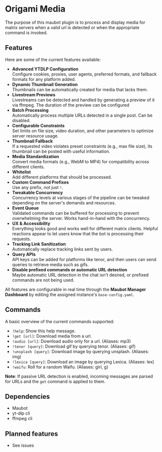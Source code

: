 # Origami Media

The purpose of this maubot plugin is to process and display media for matrix servers when a valid url is detected or when the appropriate command is invoked.

## Features

Here are some of the current features available:

- **Advanced YTDLP Configuration**  
  Configure cookies, proxies, user agents, preferred formats, and fallback formats for any platform added. 
- **Dynamic Thumbnail Generation**    
  Thumbnails can be automatically created for media that lacks them.
- **Livestream Previews**  
  Livestreams can be detected and handled by generating a preview of it via ffmpeg. The duration of the preview can be configured
- **Batch Processing**   
  Automatically process multiple URLs detected in a single post. Can be disabled.
- **Configurable Constraints**  
  Set limits on file size, video duration, and other parameters to optimize server resource usage.  
- **Thumbnail Fallback**  
  If a requested video violates preset constraints (e.g., max file size), its thumbnail can be posted with useful information.  
- **Media Standardization**  
  Convert media formats (e.g., WebM to MP4) for compatibility across different clients.
- **Whitelist**  
  Add different platforms that should be processed.
- **Custom Command Prefixes**  
  Use any prefix, not just `!`.
- **Tweakable Concurrency**   
  Concurrency levels at various stages of the pipeline can be tweaked depending on the server's demands and resources.
- **Event Queue**  
  Validated commands can be buffered for processing to prevent overwhelming the server. Works hand-in-hand with the concurrency. 
- **UX & Accessibility**  
  Everything looks good and works well for different matrix clients. Helpful reactions appear to let users know that the bot is processing their requests. 
- **Tracking Link Sanitization**  
  Automatically replace tracking links sent by users.
- **Query APIs**   
  API keys can be added for platforms like tenor, and then users can send queries to retrieve media such as gifs.
- **Disable prefixed commands or automatic URL detection**  
  Maybe automatic URL detection in the chat isn't desired, or prefixed commands are not being used.

All features are configurable in real time through the **Maubot Manager Dashboard** by editing the assigned instance's `base-config.yaml`.

## Commands

A basic overview of the current commands supported:
- `!help`: Show this help message.
- `!get [url]`: Download media from a url.
- `!audio [url]`: Download audio only for a url. (Aliases: mp3)
- `!tenor [query]`: Download gif by querying tenor. (Aliases: gif)
- `!unsplash [query]`: Download image by querying unsplash. (Aliases: img)
- `!lexica [query]`: Download an image by querying Lexica. (Aliases: lex)
- `!waifu`: Roll for a random Waifu. (Aliases: girl, g)

**Note**: If passive URL detection is enabled, incoming messages are parsed for URLs and the `get` command is applied to them.

## Dependencies

- Maubot
- yt-dlp cli
- ffmpeg cli

## Planned features

- See issues
